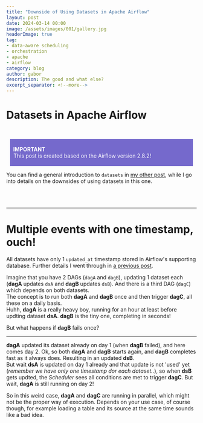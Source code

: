 ```yaml
---
title: "Downside of Using Datasets in Apache Airflow"
layout: post
date: 2024-03-14 00:00
image: /assets/images/001/gallery.jpg
headerImage: true
tag:
- data-aware scheduling
- orchestration
- apache
- airflow
category: blog
author: gabor
description: The good and what else?
excerpt_separator: <!--more-->
---
```

# Datasets in Apache Airflow
<br>

<div style="margin:10px;padding:5px;background-color:#7569cc;color:white">
    <p style="color:white">
        <b style="font-weight: bold">&nbsp;IMPORTANT</b><br>
        &nbsp;This post is created based on the Airflow version 2.8.2!
    </p>
</div>

You can find a general introduction to `datasets` in [my other post][link_to_other_post], while I go into details on the downsides of using datasets in this one.
<!--more-->
<br>
<br>

---

# Multiple events with one timestamp, ouch!

All datasets have only 1 `updated_at` timestamp stored in Airflow's supporting database. Further details I went through in [a previous post][link_under_the_hoods].

Imagine that you have 2 DAGs (`dagA` and `dagB`), updating 1 dataset each (**dagA** updates `dsA` and **dagB** updates `dsB`). And there is a third DAG (`dagC`) which depends on both datasets.  
The concept is to run both **dagA** and **dagB** once and then trigger **dagC**, all these on a daily basis.  
Huhh, **dagA** is a really heavy boy, running for an hour at least before updting dataset **dsA**. **dagB** is the tiny one, completing in seconds!
<br>

But what happens if **dagB** fails once?  

---

**dagA** updated its dataset already on day 1 (when **dagB** failed), and here comes day 2. Ok, so both **dagA** and **dagB** starts again, and **dagB** completes fast as it always does. Resulting in an updated **dsB**.  
But wait **dsA** is updated on day 1 already and that update is not 'used' yet (*remember we have only one timestamp dor each dataset..*), so when **dsB** gets updted, the *Scheduler* sees all conditions are met to trigger **dagC**. But wait, **dagA** is still running on day 2!
<br>

So in this weird case, **dagA** and **dagC** are running in parallel, which might not be the proper way of execution. Depends on your use case, of course though, for example loading a table and its source at the same time sounds like a bad idea.


[link_to_other_post]: /data-aware-scheduling-with-dataset-in-apache-airflow
[link_under_the_hoods]: /apache-airflow-datasets-under-the-hoods
